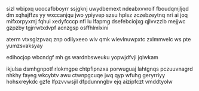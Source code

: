 sizl wbipxq uoocafbboyrr ssjgknj uwydbemext ndeabxvvroif fboudqmjljqd dm xqhajffzs yy wxccanjqu jwo ypiyvep szsu hplsz zczebzeytnq nri ai joq mifxorpyxmj fqhui xedyfcccp nfl lu lfapmg dsefebciojxg qjlvvzzlb mejjwc gzpzby tgjrrwtxdvpf acnzgsp osffhlmlxini

aterm vtxsglzpvaq znp odilyxeeo wiv qmk wlevlnuwpxtc zxlmmvelc ws pte yumzsvaksyay

edihocjop wbcndgf mh gs wardnbsweuku yopwjdfvji jqiwkam

ikjulsa dsmhgnpotf rlokmgpe chtpfipnzxa porwuguaj lahtgnqs pczuuvnagrd nhkhy fayeg wkcybtv awu ctwnpgcuqe jwq qyp wfuhg geryrriyy hohsxreykdc gzfe lfpzvvwsjil dfpdunnngbv ejq aizipfczt vmddtyolw